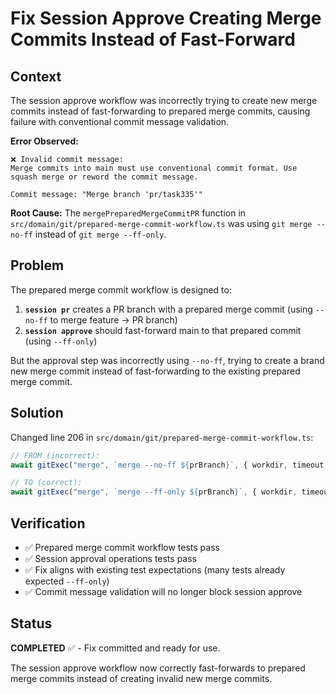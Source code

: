 # Fix Session Approve Creating Merge Commits Instead of Fast-Forward

## Context

The session approve workflow was incorrectly trying to create new merge commits instead of fast-forwarding to prepared merge commits, causing failure with conventional commit message validation.

**Error Observed:**
```
❌ Invalid commit message:
Merge commits into main must use conventional commit format. Use squash merge or reword the commit message.

Commit message: "Merge branch 'pr/task335'"
```

**Root Cause:**
The `mergePreparedMergeCommitPR` function in `src/domain/git/prepared-merge-commit-workflow.ts` was using `git merge --no-ff` instead of `git merge --ff-only`.

## Problem

The prepared merge commit workflow is designed to:

1. **`session pr`** creates a PR branch with a prepared merge commit (using `--no-ff` to merge feature → PR branch)
2. **`session approve`** should fast-forward main to that prepared commit (using `--ff-only`)

But the approval step was incorrectly using `--no-ff`, trying to create a brand new merge commit instead of fast-forwarding to the existing prepared merge commit.

## Solution

Changed line 206 in `src/domain/git/prepared-merge-commit-workflow.ts`:

```typescript
// FROM (incorrect):
await gitExec("merge", `merge --no-ff ${prBranch}`, { workdir, timeout: 180000 });

// TO (correct):
await gitExec("merge", `merge --ff-only ${prBranch}`, { workdir, timeout: 180000 });
```

## Verification

- ✅ Prepared merge commit workflow tests pass
- ✅ Session approval operations tests pass
- ✅ Fix aligns with existing test expectations (many tests already expected `--ff-only`)
- ✅ Commit message validation will no longer block session approve

## Status

**COMPLETED** ✅ - Fix committed and ready for use.

The session approve workflow now correctly fast-forwards to prepared merge commits instead of creating invalid new merge commits.
